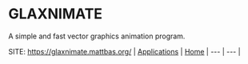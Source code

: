 # GLAXNIMATE
 
 A simple and fast vector graphics animation program.
 
 SITE: https://glaxnimate.mattbas.org/
 | [Applications](https://portable-linux-apps.github.io/apps.html) | [Home](https://portable-linux-apps.github.io)
 | --- | --- |
